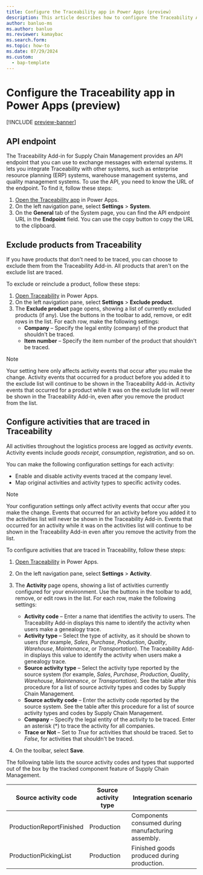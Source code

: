 ```yaml
---
title: Configure the Traceability app in Power Apps (preview)
description: This article describes how to configure the Traceability Add-in in Power Apps.
author: banluo-ms
ms.author: banluo
ms.reviewer: kamaybac
ms.search.form: 
ms.topic: how-to
ms.date: 07/29/2024
ms.custom: 
  - bap-template
---
```


<!-- The style guide says Traceability is an add-in, not an app (https://styleguides.azurewebsites.net/Styleguide/Read?id=2696&topicid=72151), so I suggest changing the H1 to "Configure Traceability in Power Apps (preview)" -->


# Configure the Traceability app in Power Apps (preview)

[!INCLUDE [preview-banner](~/../shared-content/shared/preview-includes/preview-banner.md)]
<!-- KFM: Preview until further notice -->

## <a name="api-endpoint"></a>API endpoint

The Traceability Add-in for Supply Chain Management provides an API endpoint that you can use to exchange messages with external systems. It lets you integrate Traceability with other systems, such as enterprise resource planning (ERP) systems, warehouse management systems, and quality management systems. To use the API, you need to know the URL of the endpoint. To find it, follow these steps:

1. [Open the Traceability app](traceability-app-run.md) in Power Apps.
1. On the left navigation pane, select **Settings** \> **System**.
1. On the **General** tab of the System page, you can find the API endpoint URL in the **Endpoint** field. You can use the copy button to copy the URL to the clipboard.

## Exclude products from Traceability

If you have products that don't need to be traced, you can choose to exclude them from the Traceability Add-in. All products that aren't on the exclude list are traced.

To exclude or reinclude a product, follow these steps:

1. [Open Traceability](traceability-app-run.md) in Power Apps.
1. On the left navigation pane, select **Settings** \> **Exclude product**.
1. The **Exclude product** page opens, showing a list of currently excluded products (if any). Use the buttons in the toolbar to add, remove, or edit rows in the list. For each row, make the following settings:
    - **Company** – Specify the legal entity (company) of the product that shouldn't be traced.
    - **Item number** – Specify the item number of the product that shouldn't be traced.

> [!NOTE]
> Your setting here only affects activity events that occur after you make the change. Activity events that occurred for a product before you added it to the exclude list will continue to be shown in the Traceability Add-in. Activity events that occurred for a product while it was on the exclude list will never be shown in the Traceability Add-in, even after you remove the product from the list.

## Configure activities that are traced in Traceability

All activities throughout the logistics process are logged as *activity events*. Activity events include *goods receipt*, *consumption*, *registration*, and so on.

You can make the following configuration settings for each activity:

- Enable and disable activity events traced at the company level.
- Map original activities and activity types to specific activity codes.

> [!NOTE]
> Your configuration settings only affect activity events that occur after you make the change. Events that occurred for an activity before you added it to the activities list will never be shown in the Traceability Add-in. Events that occurred for an activity while it was on the activities list will continue to be shown in the Traceability Add-in even after you remove the activity from the list.

To configure activities that are traced in Traceability, follow these steps:

1. [Open Traceability](traceability-app-run.md) in Power Apps.
1. On the left navigation pane, select **Settings** \> **Activity**.
1. The **Activity** page opens, showing a list of activities currently configured for your environment. Use the buttons in the toolbar to add, remove, or edit rows in the list. For each row, make the following settings:

    - **Activity code** – Enter a name that identifies the activity to users. The Traceability Add-in displays this name to identify the activity when users make a genealogy trace.
    - **Activity type** – Select the type of activity, as it should be shown to users (for example, *Sales*, *Purchase*, *Production*, *Quality*, *Warehouse*, *Maintenance*, or *Transportation*). The Traceability Add-in displays this value to identify the activity when users make a genealogy trace.
    - **Source activity type** – Select the activity type reported by the source system (for example, *Sales*, *Purchase*, *Production*, *Quality*, *Warehouse*, *Maintenance*, or *Transportation*). See the table after this procedure for a list of source activity types and codes by Supply Chain Management.
    - **Source activity code** – Enter the activity code reported by the source system. See the table after this procedure for a list of source activity types and codes by Supply Chain Management.
    - **Company** – Specify the legal entity of the activity to be traced. Enter an asterisk (\*) to trace the activity for all companies.
    - **Trace or Not** – Set to *True* for activities that should be traced. Set to *False*, for activities that shouldn't be traced.

1. On the toolbar, select **Save**.

The following table lists the source activity codes and types that supported out of the box by the tracked component feature of Supply Chain Management.

| Source activity code | Source activity type | Integration scenario |
|--|--|--|
| ProductionReportFinished | Production | Components consumed during manufacturing assembly. |
| ProductionPickingList | Production | Finished goods produced during production.|
